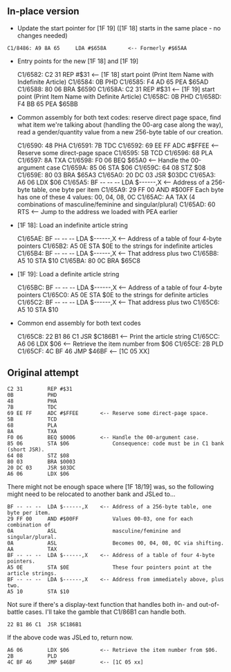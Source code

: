 ## In-place version

* Update the start pointer for [1F 19] ([1F 18] starts in the same place - no changes needed)

`C1/8486: A9 8A 65     LDA #$658A       <-- Formerly #$65AA`


* Entry points for the new [1F 18] and [1F 19]


    C1/6582: C2 31        REP #$31         <-- [1F 18] start point (Print Item Name with Indefinite Article)
    C1/6584: 0B           PHD
    C1/6585: F4 AD 65     PEA $65AD
    C1/6588: 80 06        BRA $6590
    C1/658A: C2 31        REP #$31         <-- [1F 19] start point (Print Item Name with Definite Article)
    C1/658C: 0B           PHD
    C1/658D: F4 BB 65     PEA $65BB


* Common assembly for both text codes: reserve direct page space, find what item we're talking about (handling the 00-arg case along the way), read a gender/quantity value from a new 256-byte table of our creation.


    C1/6590: 48           PHA
    C1/6591: 7B           TDC
    C1/6592: 69 EE FF     ADC #$FFEE       <-- Reserve some direct-page space
    C1/6595: 5B           TCD
    C1/6596: 68           PLA
    C1/6597: 8A           TXA
    C1/6598: F0 06        BEQ $65A0        <-- Handle the 00-argument case
    C1/659A: 85 06        STA $06
    C1/659C: 64 08        STZ $08
    C1/659E: 80 03        BRA $65A3
    C1/65A0: 20 DC 03     JSR $03DC
    C1/65A3: A6 06        LDX $06
    C1/65A5: BF -- -- --  LDA $------,X    <-- Address of a 256-byte table, one byte per item
    C1/65A9: 29 FF 00     AND #$00FF           Each byte has one of these 4 values: 00, 04, 08, 0C
    C1/65AC: AA           TAX                  (4 combinations of masculine/feminine and singular/plural)
    C1/65AD: 60           RTS              <-- Jump to the address we loaded with PEA earlier


* [1F 18]: Load an indefinite article string


    C1/65AE: BF -- -- --  LDA $------,X    <-- Address of a table of four 4-byte pointers
    C1/65B2: A5 0E        STA $0E                to the strings for indefinite articles
    C1/65B4: BF -- -- --  LDA $------,X    <-- That address plus two
    C1/65B8: A5 10        STA $10
    C1/65BA: 80 0C        BRA $65C8


* [1F 19]: Load a definite article string


    C1/65BC: BF -- -- --  LDA $------,X    <-- Address of a table of four 4-byte pointers
    C1/65C0: A5 0E        STA $0E                to the strings for definite articles
    C1/65C2: BF -- -- --  LDA $------,X    <-- That address plus two
    C1/65C6: A5 10        STA $10


* Common end assembly for both text codes


    C1/65C8: 22 B1 86 C1  JSR $C186B1      <-- Print the article string
    C1/65CC: A6 06        LDX $06          <-- Retrieve the item number from $06
    C1/65CE: 2B           PLD
    C1/65CF: 4C BF 46     JMP $46BF        <-- [1C 05 XX]


## Original attempt

    C2 31        REP #$31
    0B           PHD
    48           PHA
    7B           TDC
    69 EE FF     ADC #$FFEE       <-- Reserve some direct-page space.
    5B           TCD
    68           PLA
    8A           TXA
    F0 06        BEQ $0006        <-- Handle the 00-argument case.
    85 06        STA $06              Consequence: code must be in C1 bank (short JSR).
    64 08        STZ $08
    80 03        BRA $0003
    20 DC 03     JSR $03DC
    A6 06        LDX $06


There might not be enough space where [1F 18/19] was, so the following might need to be relocated to another bank and JSLed to...

    BF -- -- --  LDA $------,X    <-- Address of a 256-byte table, one byte per item.
    29 FF 00     AND #$00FF           Values 00-03, one for each combination of
    0A           ASL                  masculine/feminine and singular/plural.
    0A           ASL                  Becomes 00, 04, 08, 0C via shifting.
    AA           TAX
    BF -- -- --  LDA $------,X    <-- Address of a table of four 4-byte pointers.
    A5 0E        STA $0E              These four pointers point at the article strings.
    BF -- -- --  LDA $------,X    <-- Address from immediately above, plus two.
    A5 10        STA $10

Not sure if there's a display-text function that handles both in- and out-of-battle cases. I'll take the gamble that C1/86B1 can handle both.

`22 B1 86 C1  JSR $C186B1`

If the above code was JSLed to, return now.


    A6 06        LDX $06          <-- Retrieve the item number from $06.
    2B           PLD
    4C BF 46     JMP $46BF        <-- [1C 05 xx]
